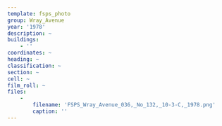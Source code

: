 ```yaml
---
template: fsps_photo
group: Wray_Avenue
year: '1978'
description: ~
buildings:
    - ''
coordinates: ~
heading: ~
classification: ~
section: ~
cell: ~
film_roll: ~
files:
    -
        filename: 'FSPS_Wray_Avenue_036,_No_132,_10-3-C,_1978.png'
        caption: ''
---
```

